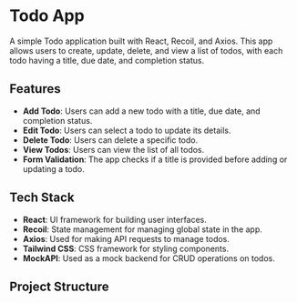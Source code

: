 # Todo App

A simple Todo application built with React, Recoil, and Axios. This app allows users to create, update, delete, and view a list of todos, with each todo having a title, due date, and completion status.

## Features

- **Add Todo**: Users can add a new todo with a title, due date, and completion status.
- **Edit Todo**: Users can select a todo to update its details.
- **Delete Todo**: Users can delete a specific todo.
- **View Todos**: Users can view the list of all todos.
- **Form Validation**: The app checks if a title is provided before adding or updating a todo.
  
## Tech Stack

- **React**: UI framework for building user interfaces.
- **Recoil**: State management for managing global state in the app.
- **Axios**: Used for making API requests to manage todos.
- **Tailwind CSS**: CSS framework for styling components.
- **MockAPI**: Used as a mock backend for CRUD operations on todos.

## Project Structure

